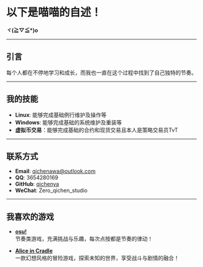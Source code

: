# **以下是喵喵的自述！**  
**ヾ(≧▽≦*)o**  

---

## **引言**  
每个人都在不停地学习和成长，而我也一直在这个过程中找到了自己独特的节奏。  

---

## **我的技能**  
- **Linux**: 能够完成基础例行维护及操作等  
- **Windows**: 能够完成基础的系统维护及重装等  
- **虚拟币交易**：能够完成基础的合约和现货交易且本人是策略交易员TvT

---

## **联系方式**  
- **Email**: [qichenawa@outlook.com](mailto:qichenawa@outlook.com)  
- **QQ**: 3654280169  
- **GitHub**: [qichenya](https://github.com/qichenya)  
- **WeChat**: Zero_qichen_studio  

---

## **我喜欢的游戏**  
- [**osu!**](https://osu.ppy.sh/)  
  节奏类游戏，充满挑战与乐趣，每次点按都是节奏的律动！  

- [**Alice in Cradle**](https://aliceincradle.com/)  
  一款幻想风格的冒险游戏，探索未知的世界，享受战斗与剧情的融合！  